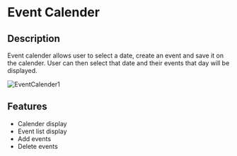 # Event Calender
## Description
Event calender allows user to select a date, create an event and save it on the calender. User can then select that date and their events that day will be displayed.

![EventCalender1](https://github.com/user-attachments/assets/66ac33f0-1b43-4934-9f7a-d54e6353b2db)
## Features
* Calender display 
* Event list display
* Add events
* Delete events
